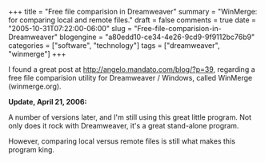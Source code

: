 +++
title = "Free file comparision in Dreamweaver"
summary = "WinMerge: for comparing local and remote files."
draft = false
comments = true
date = "2005-10-31T07:22:00-06:00"
slug = "Free-file-comparision-in-Dreamweaver"
blogengine = "a80edd10-ce34-4e26-9cd9-9f9112bc76b9"
categories = ["software", "technology"]
tags = ["dreamweaver", "winmerge"]
+++

<p>
I found a great post at <a href="http://angelo.mandato.com/blog/?p=39">http://angelo.mandato.com/blog/?p=39</a>, regarding a free file comparision utility for Dreamweaver / Windows, called WinMerge (winmerge.org).<!--more--><!--adsense-->
</p>
<p>
<strong>Update, April 21, 2006:</strong>
</p>
<p>
A number of versions later, and I&#39;m still using this great little program.  Not only does it rock with Dreamweaver, it&#39;s a great stand-alone program.
</p>
<p>
However, comparing local versus remote files is still what makes this program king.
</p>


